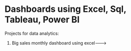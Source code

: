 # Dashboards using Excel, Sql, Tableau, Power BI
Projects for data analytics:

1. Big sales monthly dashboard using excel---> 
